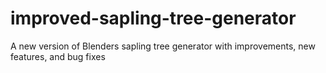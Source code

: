 # improved-sapling-tree-generator
A new version of Blenders sapling tree generator with improvements, new features, and bug fixes
